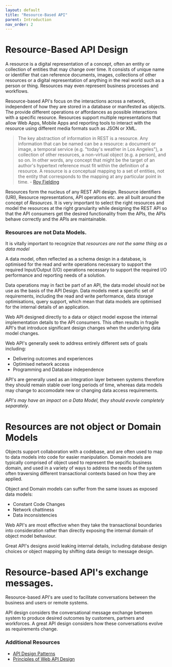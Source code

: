 ```yaml
---
layout: default
title: "Resource-Based API"
parent: Introduction
nav_order: 2
---
```

# Resource-Based API Design

A resource is a digital representation of a concept, often an entity or collection of entities that may change over time. It consists of unique name or identifier that can reference documents, images, collections of other resources or a digital representation of anything in the real world such as a person or thing.  Resources may even represent business processes and workflows.

Resource-based API's focus on the interactions across a network, independent of how they are stored in a database or manifested as objects. The provide different operations or affordances as possible interactions with a specific resource.  Resources support multiple representations that allow Web Apps, Mobile Apps and reporting tools to interact with the resource using different media formats such as JSON or XML.

> The key abstraction of information in REST is a resource. Any information that can be named can be a resource: a document or image, a temporal service (e.g. "today's weather in Los Angeles"), a collection of other resources, a non-virtual object (e.g. a person), and so on. In other words, any concept that might be the target of an author's hypertext reference must fit within the definition of a resource. A resource is a conceptual mapping to a set of entities, not the entity that corresponds to the mapping at any particular point in time. - [Roy Fielding](https://www.ics.uci.edu/~fielding/pubs/dissertation/rest_arch_style.htm#sec_5_2_1_1)
> 
>

Resources form the nucleus of any REST API design. Resource identifiers (URI), Resource representations, API operations etc. are all built around the concept of *Resources*. It is very important to select the right resources and model the resources at the right granularity while designing the REST API so that the API consumers get the desired functionality from the APIs, the APIs behave correctly and the APIs are maintainable.


### Resources are not Data Models.

It is vitally important to recognize that *resources are not the same thing as a data model*

A data model, often reflected as a schema design in a database, is optimised for the read and write operations necessary to support the required Input/Output (I/O) operations necessary to support the required I/O performance and reporting needs of a solution.

Data operations may in fact be part of an API, the data model should not be use as the basis of the API Design.  Data models meet a specific set of requirements, including the read and write performance, data storage optimisations, query support, which mean that data models are optimised for the internal details of an application.

Web API designed directly to a data or object model expose the internal implementation details to the API consumers. This often results in fragile API's that introduce significant design changes when the underlying data model changes.

Web API's generally seek to address entirely different sets of goals including:

- Delivering outcomes and experiences
- Optimised network access
- Programming and Database independence

API's are generally used as an integration layer between systems therefore they should remain stable over long periods of time, whereas data models may change to accomodate new or changing data access requirements.

*API's may have an impact on a Data Model, they should evovle completely separately*.

# Resources are not object or Domain Models

Objects support collaboration with a codebase, and are often used to map to data models into code for easier manipulation.  Domain models are typically comprised of object used to represent the sepcific business domain, and used in a variety of ways to address the needs of the system often traversing different transactional contexts based on how they are applied.

Object and Domain models can suffer from the same issues as exposed data models:
- Constant Code Changes
- Network chattiness
- Data inconsistencies

Web API's are most effective when they take the transactional boundaries into consideration rather than directly exposing the internal domain of object model behaviour.

Great API's designs avoid leaking internal details, including database design choices or object mapping by shifting data design to message design.

# Resource-based API's exchange messages.

Resource-based API's are used to facilitate conversations between the business and users or remote systems.

API design considers the conversational message exchange between system to produce desired outcomes by customers, partners and workforces. A great API design considers how these conversations evolve as requirements change.

### Additional Resources
- [API Design Patterns](https://garywoodfine.com/book-review-api-design-patterns/)
- [Principles of Web API Design](https://garywoodfine.com/book-review-principles-of-web-api-design/)